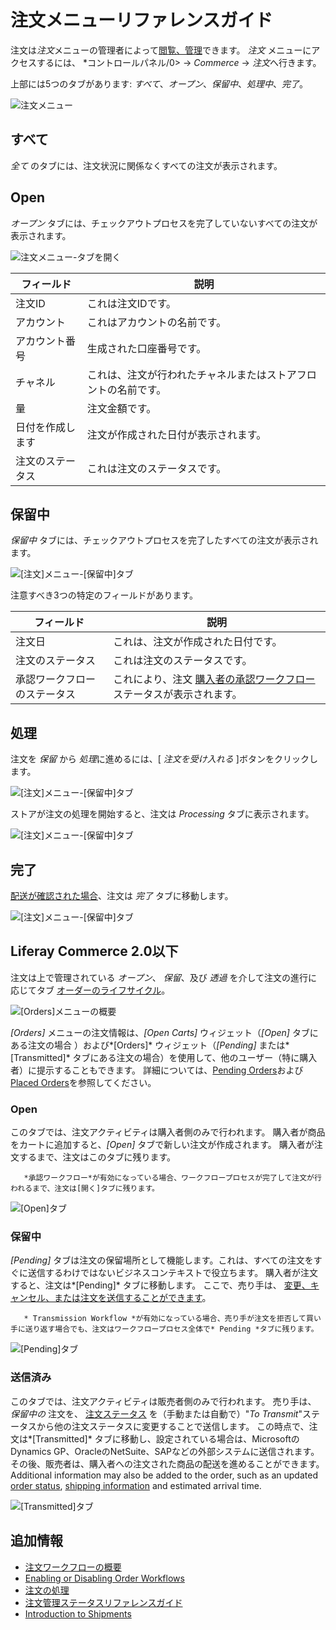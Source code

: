 # 注文メニューリファレンスガイド

注文は*注文*メニューの管理者によって[閲覧、管理](./processing-an-order.md)できます。 *注文* メニューにアクセスするには、 *コントロールパネル/0> → *Commerce* → *注文*へ行きます。</p>

上部には5つのタブがあります: *すべて*、*オープン*、*保留中*、*処理中*、*完了*。

![注文メニュー](./orders-menu-reference-guide/images/05.png)

## すべて

*全て* のタブには、注文状況に関係なくすべての注文が表示されます。

## Open

*オープン* タブには、チェックアウトプロセスを完了していないすべての注文が表示されます。

![注文メニュー-タブを開く](./orders-menu-reference-guide/images/07.png)

| フィールド    | 説明                              |
| -------- | ------------------------------- |
| 注文ID     | これは注文IDです。                      |
| アカウント    | これはアカウントの名前です。                  |
| アカウント番号  | 生成された口座番号です。                    |
| チャネル     | これは、注文が行われたチャネルまたはストアフロントの名前です。 |
| 量        | 注文金額です。                         |
| 日付を作成します | 注文が作成された日付が表示されます。              |
| 注文のステータス | これは注文のステータスです。                  |

## 保留中

*保留中* タブには、チェックアウトプロセスを完了したすべての注文が表示されます。

![[注文]メニュー-[保留中]タブ](./orders-menu-reference-guide/images/06.png)

注意すべき3つの特定のフィールドがあります。

| フィールド          | 説明                                                                                                 |
| -------------- | -------------------------------------------------------------------------------------------------- |
| 注文日            | これは、注文が作成された日付です。                                                                                  |
| 注文のステータス       | これは注文のステータスです。                                                                                     |
| 承認ワークフローのステータス | これにより、注文 [購入者の承認ワークフロー](../order-workflows/enabling-or-disabling-order-workflows.md) ステータスが表示されます。 |

## 処理

注文を *保留* から *処理*に進めるには、[ *注文を受け入れる* ]ボタンをクリックします。

![[注文]メニュー-[保留中]タブ](./orders-menu-reference-guide/images/10.png)

ストアが注文の処理を開始すると、注文は *Processing* タブに表示されます。

![[注文]メニュー-[保留中]タブ](./orders-menu-reference-guide/images/09.png)

## 完了

[配送が確認された場合](../shipments/introduction-to-shipments.md)、注文は *完了* タブに移動します。

![[注文]メニュー-[保留中]タブ](./orders-menu-reference-guide/images/08.png)

## Liferay Commerce 2.0以下

注文は上で管理されている *オープン*、 *保留*、及び *透過* を介して注文の進行に応じてタブ [オーダーのライフサイクル](./order-life-cycle.md)。

![[Orders]メニューの概要](./orders-menu-reference-guide/images/01.png "[Orders]メニューの概要")

*[Orders]* メニューの注文情報は、*[Open Carts]* ウィジェット（*[Open]* タブにある注文の場合 ）および*[Orders]* ウィジェット（*[Pending]* または*[Transmitted]* タブにある注文の場合）を使用して、他のユーザー（特に購入者）に提示することもできます。 詳細については、[Pending Orders](../../creating-store-content/commerce-storefront-pages/pending-orders.md)および[Placed Orders](../../creating-store-content/commerce-storefront-pages/placed-orders.md)を参照してください。

### Open

このタブでは、注文アクティビティは購入者側のみで行われます。 購入者が商品をカートに追加すると、*[Open]* タブで新しい注文が作成されます。 購入者が注文するまで、注文はこのタブに残ります。

``` note::
   *承認ワークフロー*が有効になっている場合、ワークフロープロセスが完了して注文が行われるまで、注文は[開く]タブに残ります。
```

![[Open]タブ](./orders-menu-reference-guide/images/02.png "[Open]タブ")

### 保留中

*[Pending]* タブは注文の保留場所として機能します。これは、すべての注文をすぐに送信するわけではないビジネスコンテキストで役立ちます。 購入者が注文すると、注文は*[Pending]* タブに移動します。 ここで、売り手は、 [変更、キャンセル、または注文を送信することができます](./processing-an-order.md#commerce-20-and-below)。

``` note::
   * Transmission Workflow *が有効になっている場合、売り手が注文を拒否して買い手に送り返す場合でも、注文はワークフロープロセス全体で* Pending *タブに残ります。
```

![[Pending]タブ](./orders-menu-reference-guide/images/03.png "[Pending]タブ")

### 送信済み

このタブでは、注文アクティビティは販売者側のみで行われます。 売り手は、 *保留中の* 注文を、 [注文ステータス](./processing-an-order.md#commerce-20-and-below) を（手動または自動で）"*To Transmit*"ステータスから他の注文ステータスに変更することで送信します。 この時点で、注文は*[Transmitted]* タブに移動し、設定されている場合は、MicrosoftのDynamics GP、OracleのNetSuite、SAPなどの外部システムに送信されます。 その後、販売者は、購入者への注文された商品の配送を進めることができます。 Additional information may also be added to the order, such as an updated [order status](./order-management-statuses-reference-guide.md), [shipping information](../shipments/introduction-to-shipments.md) and estimated arrival time.

![[Transmitted]タブ](./orders-menu-reference-guide/images/04.png "[Transmitted]タブ")

## 追加情報

  - [注文ワークフローの概要](../order-workflows/introduction-to-order-workflows.md)
  - [Enabling or Disabling Order Workflows](../order-workflows/enabling-or-disabling-order-workflows.md)
  - [注文の処理](./processing-an-order.md)
  - [注文管理ステータスリファレンスガイド](./order-management-statuses-reference-guide.md)
  - [Introduction to Shipments](../shipments/introduction-to-shipments.md)
